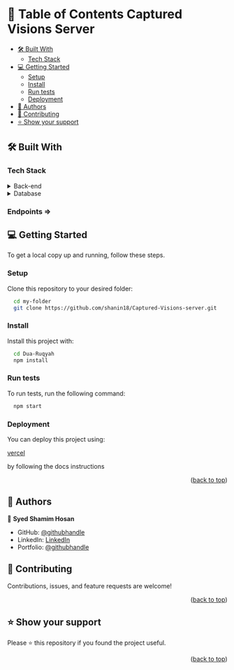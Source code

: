 <a name="readme-top"></a>

<!-- TABLE OF CONTENTS -->

# 📗 Table of Contents <a name="about-project">Captured Visions Server</a>

  - [🛠 Built With ](#-built-with-)
    - [Tech Stack ](#tech-stack-)
  - [💻 Getting Started ](#-getting-started-)
    - [Setup](#setup)
    - [Install](#install)
    - [Run tests](#run-tests)
    - [Deployment](#deployment)
  - [👥 Authors ](#-authors-)
  - [🤝 Contributing ](#-contributing-)
  - [⭐️ Show your support ](#️-show-your-support-)

<!-- PROJECT DESCRIPTION -->

## 🛠 Built With <a name="built-with"></a>

### Tech Stack <a name="tech-stack"></a>

<details>
  <summary>Back-end</summary>
  <ul>
    <li><a href="https://expressjs.com">Express JS</a></li>
  </ul>
</details>

<details>
<summary>Database</summary>
  <ul>
    <li><a href="https://www.mongodb.com">MongoDB</a></li>
  </ul>
</details>

<!-- Features -->

### Endpoints => <a name="endpoints"></a>

<!-- GETTING STARTED -->

## 💻 Getting Started <a name="getting-started"></a>

To get a local copy up and running, follow these steps.


### Setup

Clone this repository to your desired folder:


```sh
  cd my-folder
  git clone https://github.com/shanin18/Captured-Visions-server.git
```


### Install

Install this project with:


```sh
  cd Dua-Ruqyah
  npm install
```


### Run tests

To run tests, run the following command:

```sh
  npm start
```


### Deployment

You can deploy this project using:


 <a href="https://vercel.com">vercel</a>
  
  by following the docs instructions



<p align="right">(<a href="#readme-top">back to top</a>)</p>


## 👥 Authors <a name="authors"></a>

👤 **Syed Shamim Hosan**

- GitHub: [@githubhandle](https://github.com/shanin18)
- LinkedIn: [LinkedIn](https://www.linkedin.com/in/syed-shamim-hosan/)
- Portfolio: [@githubhandle](https://jovial-dieffenbachia-a9caa5.netlify.app/)


## 🤝 Contributing <a name="contributing"></a>

Contributions, issues, and feature requests are welcome!


<p align="right">(<a href="#readme-top">back to top</a>)</p>


## ⭐️ Show your support <a name="support"></a>

Please ⭐️ this repository if you found the project useful.

<p align="right">(<a href="#readme-top">back to top</a>)</p>


